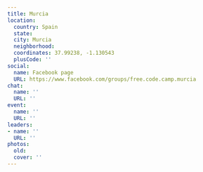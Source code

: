 ```yaml
---
title: Murcia
location:
  country: Spain
  state: 
  city: Murcia
  neighborhood: 
  coordinates: 37.99238, -1.130543
  plusCode: ''
social:
  name: Facebook page
  URL: https://www.facebook.com/groups/free.code.camp.murcia
chat:
  name: ''
  URL: ''
event:
  name: ''
  URL: ''
leaders:
- name: ''
  URL: ''
photos:
  old: 
  cover: ''
---
```

